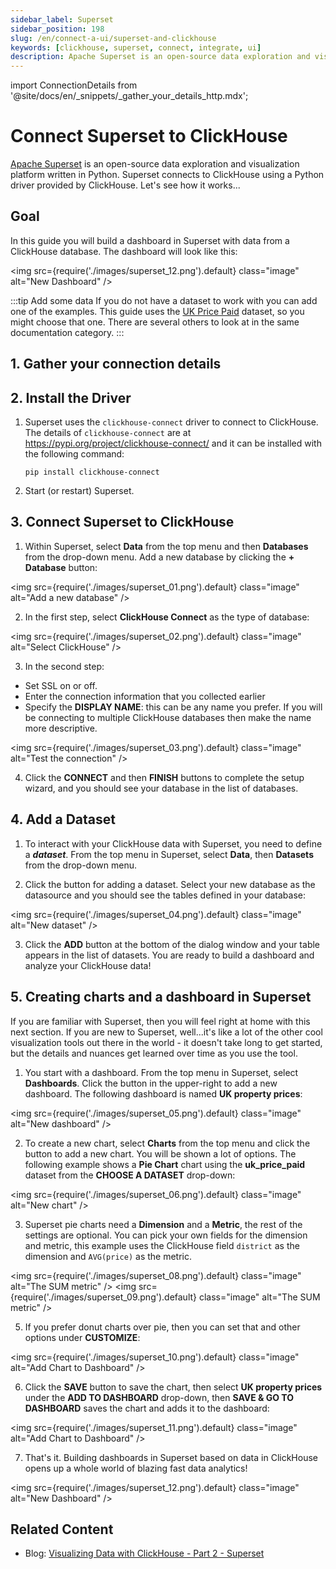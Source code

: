 ```yaml
---
sidebar_label: Superset
sidebar_position: 198
slug: /en/connect-a-ui/superset-and-clickhouse
keywords: [clickhouse, superset, connect, integrate, ui]
description: Apache Superset is an open-source data exploration and visualization platform.
---
```

import ConnectionDetails from '@site/docs/en/_snippets/_gather_your_details_http.mdx';

# Connect Superset to ClickHouse

<a href="https://superset.apache.org/" target="_blank">Apache Superset</a> is an open-source data exploration and visualization platform written in Python. Superset connects to ClickHouse using a Python driver provided by ClickHouse. Let's see how it works...

## Goal

In this guide you will build a dashboard in Superset with data from a ClickHouse database.  The dashboard will look like this:

  <img src={require('./images/superset_12.png').default} class="image" alt="New Dashboard" />
<p/>

:::tip Add some data
If you do not have a dataset to work with you can add one of the examples.  This guide uses the [UK Price Paid](/docs/en/getting-started/example-datasets/uk-price-paid.md) dataset, so you might choose that one.  There are several others to look at in the same documentation category.
:::

## 1. Gather your connection details
<ConnectionDetails />

## 2. Install the Driver

1. Superset uses the `clickhouse-connect` driver to connect to ClickHouse. The details of `clickhouse-connect` are at <a href="https://pypi.org/project/clickhouse-connect/" target="_blank">https://pypi.org/project/clickhouse-connect/</a> and it can be installed with the following command:

    ```console
    pip install clickhouse-connect 
    ```

2. Start (or restart) Superset.

## 3. Connect Superset to ClickHouse

1. Within Superset, select **Data** from the top menu and then **Databases** from the drop-down menu. Add a new database by clicking the **+ Database** button:

  <img src={require('./images/superset_01.png').default} class="image" alt="Add a new database" />

2. In the first step, select **ClickHouse Connect** as the type of database:

  <img src={require('./images/superset_02.png').default} class="image" alt="Select ClickHouse" />

3. In the second step:
  - Set SSL on or off.
  - Enter the connection information that you collected earlier
  - Specify the **DISPLAY NAME**: this can be any name you prefer. If you will be connecting to multiple ClickHouse databases then make the name more descriptive.

  <img src={require('./images/superset_03.png').default} class="image" alt="Test the connection" />

4. Click the **CONNECT** and then **FINISH** buttons to complete the setup wizard, and you should see your database in the list of databases.

## 4. Add a Dataset

1. To interact with your ClickHouse data with Superset, you need to define a **_dataset_**. From the top menu in Superset, select **Data**, then **Datasets** from the drop-down menu. 

2. Click the button for adding a dataset. Select your new database as the datasource and you should see the tables defined in your database:

  <img src={require('./images/superset_04.png').default} class="image" alt="New dataset" />


3. Click the **ADD** button at the bottom of the dialog window and your table appears in the list of datasets. You are ready to build a dashboard and analyze your ClickHouse data!


## 5.  Creating charts and a dashboard in Superset

If you are familiar with Superset, then you will feel right at home with this next section. If you are new to Superset, well...it's like a lot of the other cool visualization tools out there in the world - it doesn't take long to get started, but the details and nuances get learned over time as you use the tool. 

1. You start with a dashboard. From the top menu in Superset, select **Dashboards**. Click the button in the upper-right to add a new dashboard. The following dashboard is named **UK property prices**:

  <img src={require('./images/superset_05.png').default} class="image" alt="New dashboard" />

2. To create a new chart, select **Charts** from the top menu and click the button to add a new chart. You will be shown a lot of options. The following example shows a **Pie Chart** chart using the **uk_price_paid** dataset from the **CHOOSE A DATASET** drop-down:

  <img src={require('./images/superset_06.png').default} class="image" alt="New chart" />

3. Superset pie charts need a **Dimension** and a **Metric**, the rest of the settings are optional.  You can pick your own fields for the dimension and metric, this example uses the ClickHouse field `district` as the dimension and `AVG(price)` as the metric.

  <img src={require('./images/superset_08.png').default} class="image" alt="The SUM metric" />
  <img src={require('./images/superset_09.png').default} class="image" alt="The SUM metric" />

5. If you prefer donut charts over pie, then you can set that and other options  under **CUSTOMIZE**:

  <img src={require('./images/superset_10.png').default} class="image" alt="Add Chart to Dashboard" />

6. Click the **SAVE** button to save the chart, then select **UK property prices** under the **ADD TO DASHBOARD** drop-down, then **SAVE & GO TO DASHBOARD** saves the chart and adds it to the dashboard:

  <img src={require('./images/superset_11.png').default} class="image" alt="Add Chart to Dashboard" />

7. That's it. Building dashboards in Superset based on data in ClickHouse opens up a whole world of blazing fast data analytics!

  <img src={require('./images/superset_12.png').default} class="image" alt="New Dashboard" />

## Related Content

- Blog: [Visualizing Data with ClickHouse - Part 2 - Superset](https://clickhouse.com/blog/visualizing-data-with-superset)
